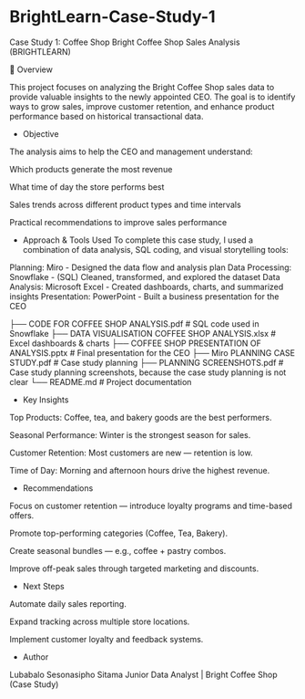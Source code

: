 # BrightLearn-Case-Study-1
Case Study 1: Coffee Shop 
Bright Coffee Shop Sales Analysis (BRIGHTLEARN)

📖 Overview

This project focuses on analyzing the Bright Coffee Shop sales data to provide valuable insights to the newly appointed CEO.
The goal is to identify ways to grow sales, improve customer retention, and enhance product performance based on historical transactional data.

- Objective

The analysis aims to help the CEO and management understand:

Which products generate the most revenue

What time of day the store performs best

Sales trends across different product types and time intervals

Practical recommendations to improve sales performance

- Approach & Tools Used
To complete this case study, I used a combination of data analysis, SQL coding, and visual storytelling tools:

Planning:	Miro - Designed the data flow and analysis plan
Data Processing:	Snowflake - (SQL)	Cleaned, transformed, and explored the dataset
Data Analysis:	Microsoft Excel -	Created dashboards, charts, and summarized insights
Presentation:	PowerPoint -	Built a business presentation for the CEO

├── CODE FOR COFFEE SHOP ANALYSIS.pdf        # SQL code used in Snowflake
├── DATA VISUALISATION COFFEE SHOP ANALYSIS.xlsx  # Excel dashboards & charts
├── COFFEE SHOP PRESENTATION OF ANALYSIS.pptx     # Final presentation for the CEO
├── Miro PLANNING CASE STUDY.pdf                 # Case study planning
├── PLANNING SCREENSHOTS.pdf                      # Case study planning screenshots, because the case study planning is not clear
└── README.md                                   # Project documentation

- Key Insights

Top Products: Coffee, tea, and bakery goods are the best performers.

Seasonal Performance: Winter is the strongest season for sales.

Customer Retention: Most customers are new — retention is low.

Time of Day: Morning and afternoon hours drive the highest revenue.

- Recommendations

Focus on customer retention — introduce loyalty programs and time-based offers.

Promote top-performing categories (Coffee, Tea, Bakery).

Create seasonal bundles — e.g., coffee + pastry combos.

Improve off-peak sales through targeted marketing and discounts.

- Next Steps

Automate daily sales reporting.

Expand tracking across multiple store locations.

Implement customer loyalty and feedback systems.

- Author

Lubabalo Sesonasipho Sitama
Junior Data Analyst | Bright Coffee Shop (Case Study)
